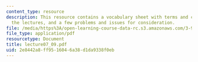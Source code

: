 ```yaml
---
content_type: resource
description: This resource contains a vocabulary sheet with terms and concepts from
  the lectures, and a few problems and issues for consideration.
file: /media/https%3A/open-learning-course-data-rc.s3.amazonaws.com/3-987-human-origins-and-evolution-spring-2006/2e8442a8ff9516046a38d1da9338f0eb_lecture07_09.pdf
file_type: application/pdf
resourcetype: Document
title: lecture07_09.pdf
uid: 2e8442a8-ff95-1604-6a38-d1da9338f0eb
---
```


